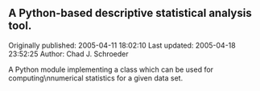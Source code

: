 ## A Python-based descriptive statistical analysis tool.

Originally published: 2005-04-11 18:02:10
Last updated: 2005-04-18 23:52:25
Author: Chad J. Schroeder

A Python module implementing a class which can be used for computing\nnumerical statistics for a given data set.